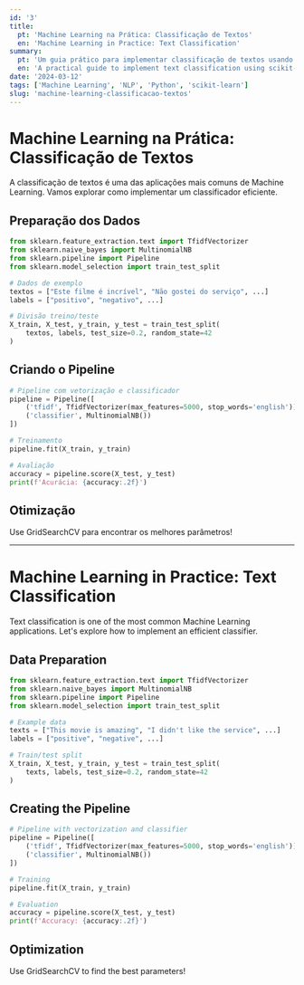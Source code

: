 ```yaml
---
id: '3'
title:
  pt: 'Machine Learning na Prática: Classificação de Textos'
  en: 'Machine Learning in Practice: Text Classification'
summary:
  pt: 'Um guia prático para implementar classificação de textos usando scikit-learn e técnicas de NLP.'
  en: 'A practical guide to implement text classification using scikit-learn and NLP techniques.'
date: '2024-03-12'
tags: ['Machine Learning', 'NLP', 'Python', 'scikit-learn']
slug: 'machine-learning-classificacao-textos'
---
```


# Machine Learning na Prática: Classificação de Textos

A classificação de textos é uma das aplicações mais comuns de Machine Learning. Vamos explorar como implementar um classificador eficiente.

## Preparação dos Dados

```python
from sklearn.feature_extraction.text import TfidfVectorizer
from sklearn.naive_bayes import MultinomialNB
from sklearn.pipeline import Pipeline
from sklearn.model_selection import train_test_split

# Dados de exemplo
textos = ["Este filme é incrível", "Não gostei do serviço", ...]
labels = ["positivo", "negativo", ...]

# Divisão treino/teste
X_train, X_test, y_train, y_test = train_test_split(
    textos, labels, test_size=0.2, random_state=42
)
```

## Criando o Pipeline

```python
# Pipeline com vetorização e classificador
pipeline = Pipeline([
    ('tfidf', TfidfVectorizer(max_features=5000, stop_words='english')),
    ('classifier', MultinomialNB())
])

# Treinamento
pipeline.fit(X_train, y_train)

# Avaliação
accuracy = pipeline.score(X_test, y_test)
print(f'Acurácia: {accuracy:.2f}')
```

## Otimização

Use GridSearchCV para encontrar os melhores parâmetros!

---

# Machine Learning in Practice: Text Classification

Text classification is one of the most common Machine Learning applications. Let's explore how to implement an efficient classifier.

## Data Preparation

```python
from sklearn.feature_extraction.text import TfidfVectorizer
from sklearn.naive_bayes import MultinomialNB
from sklearn.pipeline import Pipeline
from sklearn.model_selection import train_test_split

# Example data
texts = ["This movie is amazing", "I didn't like the service", ...]
labels = ["positive", "negative", ...]

# Train/test split
X_train, X_test, y_train, y_test = train_test_split(
    texts, labels, test_size=0.2, random_state=42
)
```

## Creating the Pipeline

```python
# Pipeline with vectorization and classifier
pipeline = Pipeline([
    ('tfidf', TfidfVectorizer(max_features=5000, stop_words='english')),
    ('classifier', MultinomialNB())
])

# Training
pipeline.fit(X_train, y_train)

# Evaluation
accuracy = pipeline.score(X_test, y_test)
print(f'Accuracy: {accuracy:.2f}')
```

## Optimization

Use GridSearchCV to find the best parameters!